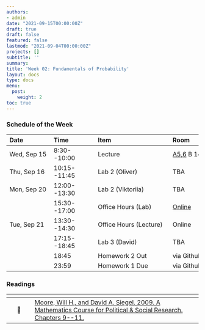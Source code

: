 ```yaml
---
authors:
- admin
date: "2021-09-15T00:00:00Z"
draft: true
draft: false
featured: false
lastmod: "2021-09-04T00:00:00Z"
projects: []
subtitle: ''
summary: 
title: 'Week 02: Fundamentals of Probability'
layout: docs
type: docs
menu:
  post:
    weight: 2
toc: true
---
```



### Schedule of the Week 

| <div style="width:100px;text-align:left">Date</div> | <div style="width:100px;text-align:left">Time</div> | <div style="width:180px;text-align:left">Item</div> | <div style="width:100px;text-align:left">Room</div> |<div style="width:100px;text-align:center">Material</div> |
|:------------|:-------------|:-------------------|:------------|:----:|
| Wed, Sep 15  | 8:30--10:00   | Lecture                         | [A5,6](https://goo.gl/maps/Mhkizwo4vd1vqvUH6) B 144  | <i class="far fa-file-pdf fa-lg"></i>   <i class="fas fa-video fa-lg"></i> |
| Thu, Sep 16  | 10:15--11:45 | Lab 2 (Oliver)                  | TBA |             |
| Mon, Sep 20 | 12:00--13:30 | Lab 2 (Viktoriia)           | TBA |             |
|             | 15:30--17:00 | Office Hours (Lab)           | [Online](https://uni-mannheim.zoom.us/j/62493789522?pwd=M0EwaWg4Mm5xbWtTRHVLOUdteXFjdz09) |  
| Tue, Sep 21  | 13:30--14:30 | Office Hours (Lecture)                  | Online |             |
|  | 17:15--18:45 | Lab 3 (David)                  | TBA |             |
|   | 18:45 | Homework 2 Out                 | via Github |             |
|   | 23:59 | Homework 1 Due                 | via Github |             |


### Readings

| <div style="width:50px"></div>  | <div style="width:420px"></div>  |  <div style="width:200px"></div> |
|:---:|:---|:---:|
| :open_book: | [Moore, Will H., and David A. Siegel. 2009. A Mathematics Course for Political & Social Research. Chapters 9--11.](https://ilias.uni-mannheim.de/goto.php?target=file_1172021_download&client_id=ILIAS) | **Required** |



